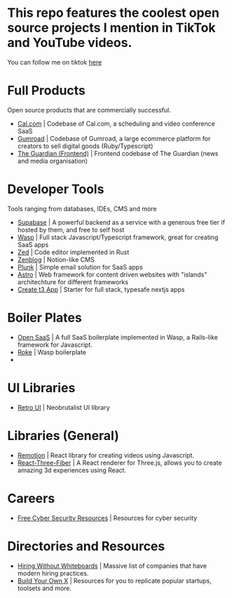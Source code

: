 
# This repo features the coolest open source projects I mention in TikTok and YouTube videos.
You can follow me on tiktok [here](https://tiktok.com/@cameronblackwoodcode)

# Full Products 
Open source products that are commercially successful.
- [Cal.com](https://github.com/calcom/cal.com) | Codebase of Cal.com, a scheduling and video conference SaaS
- [Gumroad](https://github.com/antiwork/gumroad) | Codebase of Gumroad, a large ecommerce platform for creators to sell digital goods (Ruby/Typescript)
- [The Guardian (Frontend)](https://github.com/guardian/frontend) | Frontend codebase of The Guardian (news and media organisation) 

# Developer Tools
Tools ranging from databases, IDEs, CMS and more

- [Supabase](https://github.com/supabase/supabase) | A powerful backend as a service with a generous free tier if hosted by them, and free to self host
- [Wasp](https://github.com/wasp-lang/wasp) | Full stack Javascript/Typescript framework, great for creating SaaS apps
- [Zed](https://github.com/zed-industries/zed) | Code editor implemented in Rust
- [Zenblog](https://github.com/jordienr/zenblog) | Notion-like CMS
- [Plunk](https://github.com/useplunk/plunk) | Simple email solution for SaaS apps
- [Astro](https://github.com/withastro/astro) | Web framework for content driven websites with "islands" architechture for different frameworks
- [Create t3 App](https://github.com/t3-oss/create-t3-app) | Starter for full stack, typesafe nextjs apps
  
# Boiler Plates
- [Open SaaS](https://github.com/wasp-lang/open-saas) | A full SaaS boilerplate implemented in Wasp, a Rails-like framework for Javascript.
- [Roke](https://github.com/wardbox/roke) | Wasp boilerplate
- 

# UI Libraries
- [Retro UI](https://retroui.dev/) | Neobrutalist UI library

# Libraries (General)
- [Remotion](https://github.com/remotion-dev/remotion) | React library for creating videos using Javascript.
- [React-Three-Fiber](https://github.com/pmndrs/react-three-fiber) | A React renderer for Three.js, allows you to create amazing 3d experiences using React.


# Careers
- [Free Cyber Security Resources](https://github.com/gerryguy311/Free_CyberSecurity_Professional_Development_Resources) | Resources for cyber security

# Directories and Resources
- [Hiring Without Whiteboards](https://github.com/poteto/hiring-without-whiteboards) | Massive list of companies that have modern hiring practices. 
- [Build Your Own X](https://github.com/codecrafters-io/build-your-own-x) | Resources for you to replicate popular startups, toolsets and more.
